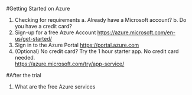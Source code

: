 #Getting Started on Azure

1. Checking for requirements
  a. Already have a Microsoft account?
  b. Do you have a credit card?
2. Sign-up for a free Azure Account
https://azure.microsoft.com/en-us/get-started/
3. Sign in to the Azure Portal
https://portal.azure.com
4. (Optional) No credit card? Try the 1 hour starter app. No credit card needed.  
https://azure.microsoft.com/try/app-service/

#After the trial

1. What are the free Azure services
